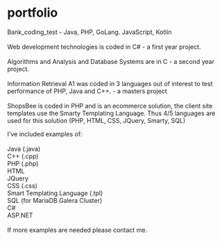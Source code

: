 # portfolio
Bank_coding_test - Java, PHP, GoLang. JavaScript, Kotlin
<br/><br/>
Web development technologies is coded in C# - a first year project.
<br/><br/>
Algorithms and Analysis and Database Systems are in C - a second year project.
<br/><br/>
Information Retrieval A1 was coded in 3 languages out of interest to test performance of PHP, Java and C++. - a masters project<br/><br/>
ShopsBee is coded in PHP and is an ecommerce solution, the client site templates use the Smarty Templating Language. Thus 4/5 languages are used for this solution (PHP, HTML, CSS, JQuery, Smarty, SQL)
<br/>

I've included examples of:<br/><br/>
    Java (.java)<br/>
    C++ (.cpp)<br/>
    PHP (.php)<br/>
    HTML <br/>
    JQuery <br/>
    CSS (.css) <br/>
    Smart Templating Language (.tpl)<br/>
    SQL (for MariaDB Galera Cluster)<br/>
    C#<br/>
    ASP.NET<br/>
    <br/>
    If more examples are needed please contact me.
    <br/>
    
    
